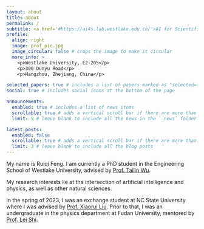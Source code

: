 ```yaml
---
layout: about
title: about
permalink: /
subtitle: <a href='#https://ai4s.lab.westlake.edu.cn/'>AI for Scientific Simulation and Discovery Lab</a>, <a href='#https://en-soe.westlake.edu.cn/'>Engineering School, Westlake University</a>.
profile:
  align: right
  image: prof_pic.jpg
  image_circular: false # crops the image to make it circular
  more_info: >
    <p>Westlake University, E2-205</p>
    <p>300 Dunyu Road</p>
    <p>Hangzhou, Zhejiang, China</p>

selected_papers: true # includes a list of papers marked as "selected={true}"
social: true # includes social icons at the bottom of the page

announcements:
  enabled: true # includes a list of news items
  scrollable: true # adds a vertical scroll bar if there are more than 3 news items
  limit: 5 # leave blank to include all the news in the `_news` folder

latest_posts:
  enabled: false
  scrollable: true # adds a vertical scroll bar if there are more than 3 new posts items
  limit: 3 # leave blank to include all the blog posts
---
```



My name is Ruiqi Feng. I am currently a PhD student in the Engineering School of Westlake University, advised by [Prof. Tailin Wu](https://tailin.org/). 

My research interests lie at the intersection of artificial intelligence and physics, as well as other natural sciences.

In the spring of 2023, I was an exchange student at NC State University where I was advised by [Prof. Xiaorui Liu](https://sites.google.com/ncsu.edu/xiaorui/).
Prior to that, I was an undergraduate in the physics department at Fudan University, mentored by [Prof. Lei Shi](https://scholar.google.es/citations?user=Tm6iemoAAAAJ&hl=es).

<!-- Here is my [Google Scholar](https://scholar.google.com/citations?user=7yE7WQQAAAAJ&hl=en) and [CV](/files/resume.pdf).
 -->

